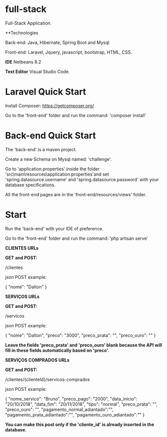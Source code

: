 # full-stack
Full-Stack Application.

**Technologies

Back-end: Java, Hibernate, Spring Boot and Mysql

Front-end: Laravel, Jquery, javascript, bootstrap, HTML, CSS.

**IDE** 
Netbeans 8.2

**Text Editor**
Visual Studio Code.

# Laravel Quick Start

Install Composer:
https://getcomposer.org/

Go to the 'front-end' folder and run the command: 'composer install'

# Back-end Quick Start

The 'back-end' is a maven project. 

Create a new Schema on Mysql named: 'challenge'.

Go to 'application.properties' inside the folder 'src\main\resources\application.properties'and set 'spring.datasource.username' and 'spring.datasource.password' with your database specifications.

All the front-end pages are in the 'front-end/resources/views' folder.

# Start

Run the 'back-end' with your IDE of preference.

Go to the 'front-end' folder and run the command: 'php artisan serve'


**CLIENTES URLs**

**GET and POST:**

/clientes

json POST example:

{
  "nome": "Dalton"
  }

**SERVIÇOS URLs**

**GET and POST:**

/servicos

json POST example:

{
  "nome": "Dalton",
  "preco": "3000",
  "preco_prata": "",
  "preco_ouro": ""
  }

**Leave the fields 'preco_prata' and 'preco_ouro' blank because the API will fill in these fields automatically based on 'preco'.**

**SERVIÇOS COMPRADOS URLs**

**GET and POST:**

/clientes/{clienteId}/servicos-comprados

json POST example:

{
	"nome_servico": "Bruno",
	"preco_pago": "2000",
	"data_inicio": "20/10/2018",
	"data_fim": "20/11/2018",
	"tipo": "normal",
	"preco_prata": "",
  "preco_ouro": "",
  "pagamento_normal_adiantado":"",
	"pagamento_prata_adiantado":"",
	"pagamento_ouro_adiantado":""
}

**You can make this post only if the 'cliente_id' is already inserted in the database.**



